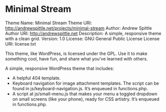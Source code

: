 # Minimal Stream

Theme Name: Minimal Stream
Theme URI: http://andrewspittle.net/projects/minimal-stream
Author: Andrew Spittle
Author URI: http://andrewspittle.net
Description: A simple, responsive theme with a clean grid.
Version: 1.0
License: GNU General Public License
License URI: license.txt

This theme, like WordPress, is licensed under the GPL.
Use it to make something cool, have fun, and share what you've learned with others.

A simple, responsive WordPress theme that includes:

- A helpful 404 template.
- Keyboard navigation for image attachment templates. The script can be found in js/keyboard-navigation.js. It’s enqueued in functions.php.
- A script at js/small-menu.js that makes your menu a toggled dropdown on small screens (like your phone), ready for CSS artistry. It’s enqueued in functions.php.